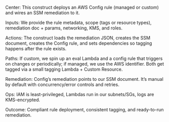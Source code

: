 Center: This construct deploys an AWS Config rule (managed or custom) and wires an SSM remediation to it.

Inputs: We provide the rule metadata, scope (tags or resource types), remediation doc + params, networking, KMS, and roles.

Actions: The construct loads the remediation JSON, creates the SSM document, creates the Config rule, and sets dependencies so tagging happens after the rule exists.

Paths: If custom, we spin up an eval Lambda and a config rule that triggers on changes or periodically; if managed, we use the AWS identifier. Both get tagged via a small tagging Lambda + Custom Resource.

Remediation: Config’s remediation points to our SSM document. It’s manual by default with concurrency/error controls and retries.

Ops: IAM is least-privileged, Lambdas run in our subnets/SGs, logs are KMS-encrypted.

Outcome: Compliant rule deployment, consistent tagging, and ready-to-run remediation.
